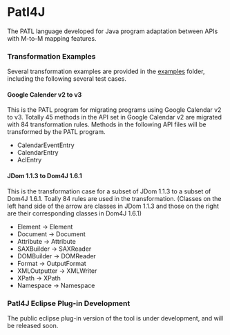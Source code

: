 # Patl4J
The PATL language developed for Java program adaptation between APIs with M-to-M mapping features.

### Transformation Examples
Several transformation examples are provided in the [examples](https://github.com/Mestway/Patl4J/tree/master/examples) folder, including the following several test cases.
#### Google Calender v2 to v3
  
  This is the PATL program for migrating programs using Google Calendar v2 to v3. Totally 45 methods in the API set in Google Calendar v2 are migrated with 84 transformation rules. Methods in the following API files will be transformed by the PATL program. 
  * CalendarEventEntry
  * CalendarEntry
  * AclEntry
  
#### JDom 1.1.3 to Dom4J 1.6.1
  
  This is the transformation case for a subset of JDom 1.1.3 to a subset of Dom4J 1.6.1. Toally 84 rules are used in the transformation.
  (Classes on the left hand side of the arrow are classes in JDom 1.1.3 and those on the right are their corresponding classes in Dom4J 1.6.1)
  * Element -> Element
  * Document -> Document
  * Attribute -> Attribute
  * SAXBuilder -> SAXReader
  * DOMBuilder -> DOMReader
  * Format -> OutputFormat
  * XMLOutputter -> XMLWriter
  * XPath -> XPath
  * Namespace -> Namespace

### Patl4J Eclipse Plug-in Development

The public eclipse plug-in version of the tool is under development, and will be released soon.

